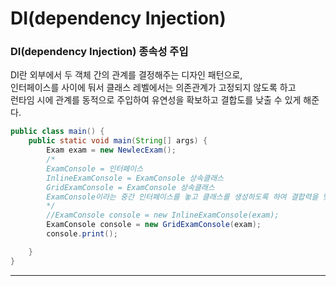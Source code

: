 # DI(dependency Injection)


### DI(dependency Injection) 종속성 주입   
DI란 외부에서 두 객체 간의 관계를 결정해주는 디자인 패턴으로,   
인터페이스를 사이에 둬서 클래스 레벨에서는 의존관계가 고정되지 않도록 하고   
런타임 시에 관계를 동적으로 주입하여 유연성을 확보하고 결합도를 낮출 수 있게 해준다.

```java
public class main() {
    public static void main(String[] args) {
        Exam exam = new NewlecExam();
        /*
        ExamConsole = 인터페이스 
        InlineExamConsole = ExamConsole 상속클래스
        GridExamConsole = ExamConsole 상속클래스
        ExamConsole이라는 중간 인터페이스를 놓고 클래스를 생성하도록 하여 결합력을 낮춤
        */
        //ExamConsole console = new InlineExamConsole(exam);
        ExamConsole console = new GridExamConsole(exam);
        console.print();

    }
}
```

---

